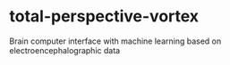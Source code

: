 # total-perspective-vortex
Brain computer interface with machine learning based on electroencephalographic data
